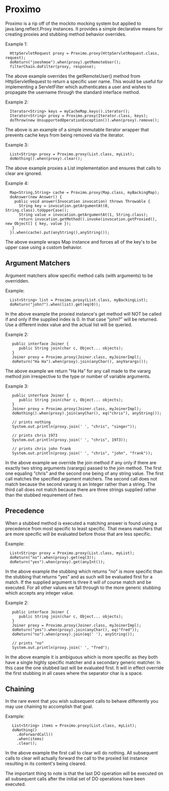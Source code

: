 # Proximo

Proximo is a rip off of the mockito mocking system but applied to java.lang.reflect.Proxy
instances. It provides a simple declarative means for creating proxies and stubbing method
behavior overrides.


Example 1:
````
  HttpServletRequest proxy = Proximo.proxy(HttpServletRequest.class, request);
  doReturn("joeshmoe").when(proxy).getRemoteUser();
  filterChain.doFilter(proxy, response);
````

The above example overrides the getRemoteUser() method from HttpServletRequest to return a
specific user name. This would be useful for implementing a ServletFilter which authenticates
a user and wishes to propagate the username through the standard interface method.


Example 2:
````
  Iterator<String> keys = myCacheMap.keys().iterator();
  Iterator<String> proxy = Proximo.proxy(Iterator.class, keys);
  doThrow(new UnsupportedOperationException()).when(proxy).remove();
````

The above is an example of a simple immutable Iterator wrapper that prevents cache keys from
being removed via the iterator.


Example 3:
````
  List<String> proxy = Proximo.proxy(List.class, myList);
  doNothing().when(proxy).clear();
````

The above example proxies a List implementation and ensures that calls to clear are ignored.


Example 4:
````
  Map<String,String> cache = Proximo.proxy(Map.class, myBackingMap);
  doAnswer(new Answer() {
    public void answer(Invocation invocation) throws Throwable {
      String key = invocation.getArgumentAt(0, String.class).toUpperCase();
      String value = invocation.getArgumentAt(1, String.class);
      return invocation.getMethod().invoke(invocation.getProxied(), new Object[] { key, value });
   }
  }).when(cache).put(anyString(),anyString());

````

The above example wraps Map instance and forces all of the key's to be upper case using a custom
behavior.


Argument Matchers
-----------------

Argument matchers allow specific method calls (with arguments) to be overridden.

Example:
````
  List<String> list = Proximo.proxy(List.class, myBackingList);
  doReturn("john?").when(list).get(eq(0));
````

In the above example the proxied instance's get method will NOT be called if and only if the
supplied index is 0. In that case "john?" will be returned. Use a different index value and
the actual list will be queried.


Example 2:
````
   public interface Joiner {
      public String join(char c, Object... objects);
   }
   Joiner proxy = Proximo.proxy(Joiner.class, myJoinerImpl);
   doReturn("Ha Ha").when(proxy).join(anyChar(), anyVarargs());
````

The above example we return "Ha Ha" for any call made to the vararg method join irrespective to
the type or number of variable arguments.

Example 3:
````
   public interface Joiner {
      public String join(char c, Object... objects);
   }
   Joiner proxy = Proximo.proxy(Joiner.class, myJoinerImpl);
   doNothing().when(proxy).join(anyChar(), eq("chris"), anyString());

   // prints nothing
   System.out.println(proxy.join(' ', "chris", "singer"));

   // prints chris 1973
   System.out.println(proxy.join(' ', "chris", 1973));

   // prints chris john frank
   System.out.println(proxy.join(' ', "chris", "john", "frank"));
````

In the above example we override the join method if any only if there are exactly two string
arguments (varargs) passed to the join method. The first one equaling "chris" and the second one
being of any string value. The first call matches the specified argument matchers. The second call
does not match because the second vararg is an Integer rather than a string. The third call does
not match because there are three strings supplied rather than the stubbed requirement of two.



Precedence
----------

When a stubbed method is executed a matching answer is found using a precedence from most specific
to least specific. That means matchers that are more specific will be evaluated before those that
are less specific.

Example:
````
  List<String> proxy = Proximo.proxy(List.class, myList);
  doReturn("no").when(proxy).get(eq(3));
  doReturn("yes").when(proxy).get(anyInt());
````

In the above example the stubbing which returns "no" is more specific than the stubbing that returns
"yes" and as such will be evaluated first for a match. If the supplied argument is three it will of
course match and be executed. For all other values we fall through to the more generic stubbing which
accepts any integer value.

Example 2:
````
   public interface Joiner {
      public String join(char c, Object... objects);
   }
   Joiner proxy = Proximo.proxy(Joiner.class, myJoinerImpl);
   doReturn("yes").when(proxy).join(anyChar(), eq("fred"));
   doReturn("no").when(proxy).join(eq(' '), anyString());

   // prints "no"
   System.out.println(proxy.join(' ', "fred");
````

In the above example it is ambiguous which is more specific as they both have a single highly specific
matcher and a secondary generic matcher. In this case the one stubbed last will be evaluated first. It
will in effect override the first stubbing in all cases where the separator char is a space.


Chaining
--------

In the rare event that you wish subsequent calls to behave differently you may use chaining to
accomplish that goal.

Example:
````
   List<String> items = Proximo.proxy(List.class, myList);
   doNothing()
     .doForwardCall()
     .when(items)
     .clear();
````

In the above example the first call to clear will do nothing. All subsequent calls to clear will
actually forward the call to the proxied list instance resulting in its content's being cleared.

The important thing to note is that the last DO operation will be executed on all subsequent calls
after the initial set of DO operations have been executed.
